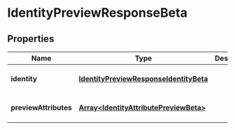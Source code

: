# IdentityPreviewResponseBeta

## Properties

Name | Type | Description | Notes
------------ | ------------- | ------------- | -------------
**identity** | [**IdentityPreviewResponseIdentityBeta**](IdentityPreviewResponseIdentityBeta.md) |  | [optional] [default to undefined]
**previewAttributes** | [**Array&lt;IdentityAttributePreviewBeta&gt;**](IdentityAttributePreviewBeta.md) |  | [optional] [default to undefined]

